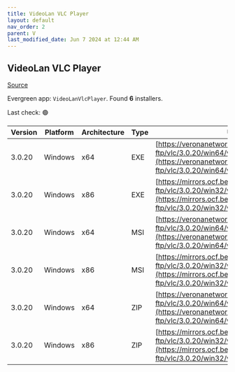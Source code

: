 ```yaml
---
title: VideoLan VLC Player 
layout: default
nav_order: 2
parent: V
last_modified_date: Jun 7 2024 at 12:44 AM
---
```


## VideoLan VLC Player 

[Source](https://www.videolan.org/vlc/)

Evergreen app: `VideoLanVlcPlayer`. Found **6** installers.

Last check: 🟢

| Version | Platform | Architecture | Type | URI                                                                                                                                                                            |
| ------- | -------- | ------------ | ---- | ------------------------------------------------------------------------------------------------------------------------------------------------------------------------------ |
| 3.0.20  | Windows  | x64          | EXE  | [https://veronanetworks.mm.fcix.net/videolan-ftp/vlc/3.0.20/win64/vlc-3.0.20-win64.exe](https://veronanetworks.mm.fcix.net/videolan-ftp/vlc/3.0.20/win64/vlc-3.0.20-win64.exe) |
| 3.0.20  | Windows  | x86          | EXE  | [https://mirrors.ocf.berkeley.edu/videolan-ftp/vlc/3.0.20/win32/vlc-3.0.20-win32.exe](https://mirrors.ocf.berkeley.edu/videolan-ftp/vlc/3.0.20/win32/vlc-3.0.20-win32.exe)     |
| 3.0.20  | Windows  | x64          | MSI  | [https://veronanetworks.mm.fcix.net/videolan-ftp/vlc/3.0.20/win64/vlc-3.0.20-win64.msi](https://veronanetworks.mm.fcix.net/videolan-ftp/vlc/3.0.20/win64/vlc-3.0.20-win64.msi) |
| 3.0.20  | Windows  | x86          | MSI  | [https://mirrors.ocf.berkeley.edu/videolan-ftp/vlc/3.0.20/win32/vlc-3.0.20-win32.msi](https://mirrors.ocf.berkeley.edu/videolan-ftp/vlc/3.0.20/win32/vlc-3.0.20-win32.msi)     |
| 3.0.20  | Windows  | x64          | ZIP  | [https://veronanetworks.mm.fcix.net/videolan-ftp/vlc/3.0.20/win64/vlc-3.0.20-win64.zip](https://veronanetworks.mm.fcix.net/videolan-ftp/vlc/3.0.20/win64/vlc-3.0.20-win64.zip) |
| 3.0.20  | Windows  | x86          | ZIP  | [https://mirrors.ocf.berkeley.edu/videolan-ftp/vlc/3.0.20/win32/vlc-3.0.20-win32.zip](https://mirrors.ocf.berkeley.edu/videolan-ftp/vlc/3.0.20/win32/vlc-3.0.20-win32.zip)     |
